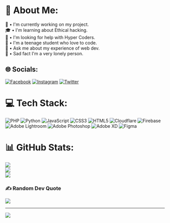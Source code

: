 # 💫 About Me:
🔭 • I'm currently working on my project.<br>🎓 • I'm learning about Ethical hacking.<br>📣 • I'm looking for help with Hyper Coders.<br>🎒 • I'm a teenage student who love to code.<br>🍁 • Ask me about my experience of web dev.<br>🌱 • Sad fact I'm a very lonely person. 


## 🌐 Socials:
[![Facebook](https://img.shields.io/badge/Facebook-%231877F2.svg?logo=Facebook&logoColor=white)](https://facebook.com/https://www.facebook.com/Neiro.xero) [![Instagram](https://img.shields.io/badge/Instagram-%23E4405F.svg?logo=Instagram&logoColor=white)](https://instagram.com/https://www.instagram.com/neiro.xero/) [![Twitter](https://img.shields.io/badge/Twitter-%231DA1F2.svg?logo=Twitter&logoColor=white)](https://twitter.com/Neiro_xero) 

# 💻 Tech Stack:
![PHP](https://img.shields.io/badge/php-%23777BB4.svg?style=flat&logo=php&logoColor=white) ![Python](https://img.shields.io/badge/python-3670A0?style=flat&logo=python&logoColor=ffdd54) ![JavaScript](https://img.shields.io/badge/javascript-%23323330.svg?style=flat&logo=javascript&logoColor=%23F7DF1E) ![CSS3](https://img.shields.io/badge/css3-%231572B6.svg?style=flat&logo=css3&logoColor=white) ![HTML5](https://img.shields.io/badge/html5-%23E34F26.svg?style=flat&logo=html5&logoColor=white) ![Cloudflare](https://img.shields.io/badge/Cloudflare-F38020?style=flat&logo=Cloudflare&logoColor=white) ![Firebase](https://img.shields.io/badge/firebase-%23039BE5.svg?style=flat&logo=firebase) ![Adobe Lightroom](https://img.shields.io/badge/Adobe%20Lightroom-31A8FF.svg?style=flat&logo=Adobe%20Lightroom&logoColor=white) ![Adobe Photoshop](https://img.shields.io/badge/adobephotoshop-%2331A8FF.svg?style=flat&logo=adobephotoshop&logoColor=white) ![Adobe XD](https://img.shields.io/badge/Adobe%20XD-470137?style=flat&logo=Adobe%20XD&logoColor=#FF61F6) 	![Figma](https://img.shields.io/badge/figma-%23F24E1E.svg?style=flat&logo=figma&logoColor=white)
# 📊 GitHub Stats:
![](https://github-readme-stats.vercel.app/api?username=Neiro-xero&theme=radical&hide_border=true&include_all_commits=true&count_private=true)<br/>
![](https://github-readme-streak-stats.herokuapp.com/?user=Neiro-xero&theme=radical&hide_border=true)<br/>
![](https://github-readme-stats.vercel.app/api/top-langs/?username=Neiro-xero&theme=radical&hide_border=true&include_all_commits=true&count_private=true&layout=compact)

### ✍️ Random Dev Quote
![](https://quotes-github-readme.vercel.app/api?type=vetical&theme=merko)

---
[![](https://visitcount.itsvg.in/api?id=Neiro-xero&icon=8&color=12)](https://visitcount.itsvg.in)
